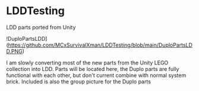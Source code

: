 # LDDTesting
LDD parts ported from Unity

!DuploPartsLDD](https://github.com/MCxSurvivalXman/LDDTesting/blob/main/DuploPartsLDD.PNG)

I am slowly converting most of the new parts from the Unity LEGO collection into LDD. Parts will be located here, the Duplo parts are fully functional with each other, but don't current combine with normal system brick. Included is also the group picture for the Duplo parts



